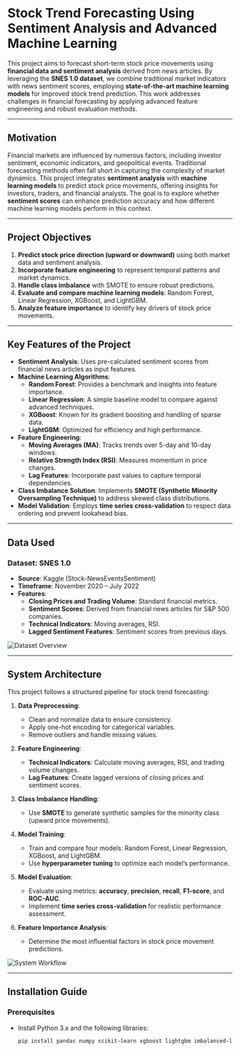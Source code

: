 # **Stock Trend Forecasting Using Sentiment Analysis and Advanced Machine Learning**

This project aims to forecast short-term stock price movements using **financial data and sentiment analysis** derived from news articles. By leveraging the **SNES 1.0 dataset**, we combine traditional market indicators with news sentiment scores, employing **state-of-the-art machine learning models** for improved stock trend prediction. This work addresses challenges in financial forecasting by applying advanced feature engineering and robust evaluation methods.

---

## **Motivation**

Financial markets are influenced by numerous factors, including investor sentiment, economic indicators, and geopolitical events. Traditional forecasting methods often fall short in capturing the complexity of market dynamics. This project integrates **sentiment analysis** with **machine learning models** to predict stock price movements, offering insights for investors, traders, and financial analysts. The goal is to explore whether **sentiment scores** can enhance prediction accuracy and how different machine learning models perform in this context.

---

## **Project Objectives**

1. **Predict stock price direction (upward or downward)** using both market data and sentiment analysis.
2. **Incorporate feature engineering** to represent temporal patterns and market dynamics.
3. **Handle class imbalance** with SMOTE to ensure robust predictions.
4. **Evaluate and compare machine learning models**: Random Forest, Linear Regression, XGBoost, and LightGBM.
5. **Analyze feature importance** to identify key drivers of stock price movements.

---

## **Key Features of the Project**

- **Sentiment Analysis**: Uses pre-calculated sentiment scores from financial news articles as input features.
- **Machine Learning Algorithms**:
  - **Random Forest**: Provides a benchmark and insights into feature importance.
  - **Linear Regression**: A simple baseline model to compare against advanced techniques.
  - **XGBoost**: Known for its gradient boosting and handling of sparse data.
  - **LightGBM**: Optimized for efficiency and high performance.
- **Feature Engineering**:
  - **Moving Averages (MA)**: Tracks trends over 5-day and 10-day windows.
  - **Relative Strength Index (RSI)**: Measures momentum in price changes.
  - **Lag Features**: Incorporate past values to capture temporal dependencies.
- **Class Imbalance Solution**: Implements **SMOTE (Synthetic Minority Oversampling Technique)** to address skewed class distributions.
- **Model Validation**: Employs **time series cross-validation** to respect data ordering and prevent lookahead bias.

---

## **Data Used**

### **Dataset: SNES 1.0**
- **Source**: Kaggle (Stock-NewsEventsSentiment)
- **Timeframe**: November 2020 – July 2022
- **Features**:
  - **Closing Prices and Trading Volume**: Standard financial metrics.
  - **Sentiment Scores**: Derived from financial news articles for S&P 500 companies.
  - **Technical Indicators**: Moving averages, RSI.
  - **Lagged Sentiment Features**: Sentiment scores from previous days.

![Dataset Overview](path/to/dataset-image.png)

---

## **System Architecture**

This project follows a structured pipeline for stock trend forecasting:

1. **Data Preprocessing**:
   - Clean and normalize data to ensure consistency.
   - Apply one-hot encoding for categorical variables.
   - Remove outliers and handle missing values.

2. **Feature Engineering**:
   - **Technical Indicators**: Calculate moving averages, RSI, and trading volume changes.
   - **Lag Features**: Create lagged versions of closing prices and sentiment scores.

3. **Class Imbalance Handling**:
   - Use **SMOTE** to generate synthetic samples for the minority class (upward price movements).

4. **Model Training**:
   - Train and compare four models: Random Forest, Linear Regression, XGBoost, and LightGBM.
   - Use **hyperparameter tuning** to optimize each model’s performance.

5. **Model Evaluation**:
   - Evaluate using metrics: **accuracy**, **precision**, **recall**, **F1-score**, and **ROC-AUC**.
   - Implement **time series cross-validation** for realistic performance assessment.

6. **Feature Importance Analysis**:
   - Determine the most influential factors in stock price movement predictions.

![System Workflow](path/to/system-workflow-image.png)

---

## **Installation Guide**

### **Prerequisites**

- Install Python 3.x and the following libraries:
  ```bash
  pip install pandas numpy scikit-learn xgboost lightgbm imbalanced-learn matplotlib seaborn


